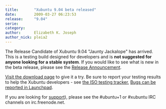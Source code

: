 ```yaml
---
title:       "Xubuntu 9.04 beta released"
date:        2009-03-27 06:23:53
release:     "9.04"
serie:       
category:    
author:      Elizabeth K. Joseph
author_nick: pleia2
---
```


The Release Candidate of Xubuntu 9.04 "Jaunty Jackalope" has arrived. This is a testing build designed for developers and is **not suggested for anyone looking for a stable system**. If you would like to see what is new in the beta release, please see the [Release Announcement](https://wiki.ubuntu.com/Xubuntu/JauntyJackalope/BetaAnnouncement).

[Visit the download page](http://cdimage.ubuntu.com/xubuntu/releases/9.04/beta/) to give it a try. Be sure to report your testing results to help the Xubuntu developers - see [the ISO testing tracker](http://iso.qa.ubuntu.com/qatracker/build/xubuntu/all), [Bugs can be reported in Launchpad](https://launchpad.net/ubuntu/+filebug/).

If you are looking for [support](/help)), please see the #ubuntu+1 or #xubuntu IRC channels on irc.freenode.net.
